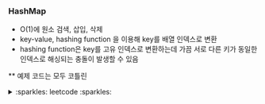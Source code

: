 ### HashMap

- O(1)에 원소 검색, 삽입, 삭제
- key-value, hashing function 을 이용해 key를 배열 인덱스로 변환
- hashing function은 key를 고유 인덱스로 변환하는데 가끔 서로 다른 키가 동일한 인덱스로 해싱되는 충돌이 발생할 수 있음

** 예제 코드는 모두 코틀린


<details>
    <summary> :sparkles: leetcode :sparkles: </summary>

1. [Two Sum](https://leetcode.com/problems/two-sum/)

    - 난이도 : 쉬움(Easy)


        <details>
            <summary> 답 </summary>

        ```kotlin
        class Solution {
            fun twoSum(nums: IntArray, target: Int): IntArray {
                val map = mutableMapOf<Int, Int>()

                nums.mapIndexed { index, num ->
                    val complement = target - num
                    map[complement]?.let { return intArrayOf(it, index) }
                    map[num] = index
                }

                throw IllegalArgumentException("No two sum solution")
            }
        }
        ```

        </details>

            
2. [Longest Substring Without Repeating Characters](https://leetcode.com/problems/longest-substring-without-repeating-characters/)
            
    - 난이도 : 중간(Medium)
    - Sliding Window & HashMap
            
        <details>
            <summary> 답 </summary>

        ```kotlin
        import kotlin.math.max

        class Solution {
            fun lengthOfLongestSubstring(s: String): Int {
                var maxLength = 0
                var left = 0
                val charMap = mutableMapOf<Char, Int>()

                for ((right, char) in s.withIndex()) {
                    if (char in charMap && charMap[char]!! >= left) {
                        left = charMap[char]!! + 1
                    }
                    charMap[char] = right
                    maxLength = max(maxLength, right - left + 1)
                }

                return maxLength
            }
        }  
        ```

        </details>
    
</details>
